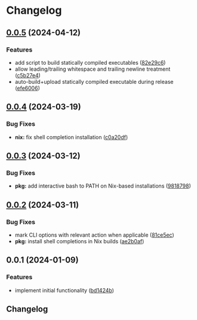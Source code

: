# Changelog

## [0.0.5](https://github.com/vst/opsops/compare/v0.0.4...v0.0.5) (2024-04-12)


### Features

* add script to build statically compiled executables ([82e29c6](https://github.com/vst/opsops/commit/82e29c61eadb74b8237df5bebed0bcc29470bd28))
* allow leading/trailing whitespace and trailing newline treatment ([c5b27e4](https://github.com/vst/opsops/commit/c5b27e4f5af07b9cd4718db23fa14c1d69f8049c))
* auto-build+upload statically compiled executable during release ([efe6006](https://github.com/vst/opsops/commit/efe6006d28d82901c6a7e497e1682d78820eed67))

## [0.0.4](https://github.com/vst/opsops/compare/v0.0.3...v0.0.4) (2024-03-19)


### Bug Fixes

* **nix:** fix shell completion installation ([c0a20df](https://github.com/vst/opsops/commit/c0a20df627d30d50d94f063154385276b231fd48))

## [0.0.3](https://github.com/vst/opsops/compare/v0.0.2...v0.0.3) (2024-03-12)


### Bug Fixes

* **pkg:** add interactive bash to PATH on Nix-based installations ([9818798](https://github.com/vst/opsops/commit/98187988a99efe9603b836f4dc84ac42619d5054))

## [0.0.2](https://github.com/vst/opsops/compare/v0.0.1...v0.0.2) (2024-03-11)


### Bug Fixes

* mark CLI options with relevant action when applicable ([81ce5ec](https://github.com/vst/opsops/commit/81ce5ec99a1de80ae724dee171e72ee6d0bd1c0a))
* **pkg:** install shell completions in Nix builds ([ae2b0af](https://github.com/vst/opsops/commit/ae2b0afd223f73511738fea4eeed6c08b3db32ee))

## 0.0.1 (2024-01-09)


### Features

* implement initial functionality ([bd1424b](https://github.com/vst/opsops/commit/bd1424ba34d7bc92a302ce5c54b6ab5f5a001a0e))

## Changelog
